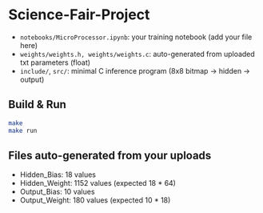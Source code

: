 # Science-Fair-Project

- `notebooks/MicroProcessor.ipynb`: your training notebook (add your file here)
- `weights/weights.h, weights/weights.c`: auto-generated from uploaded txt parameters (float)
- `include/`, `src/`: minimal C inference program (8x8 bitmap -> hidden -> output)

## Build & Run
```bash
make
make run
```

## Files auto-generated from your uploads
- Hidden_Bias: 18 values
- Hidden_Weight: 1152 values (expected 18 * 64)
- Output_Bias: 10 values
- Output_Weight: 180 values (expected 10 * 18)
